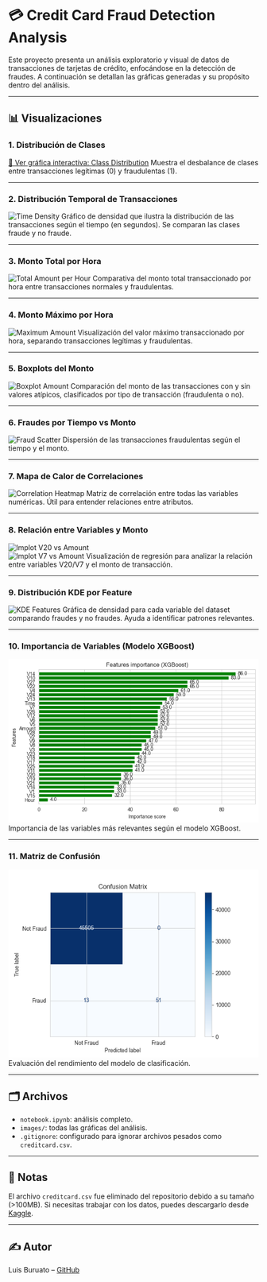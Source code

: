 # 💳 Credit Card Fraud Detection Analysis

Este proyecto presenta un análisis exploratorio y visual de datos de transacciones de tarjetas de crédito, enfocándose en la detección de fraudes. A continuación se detallan las gráficas generadas y su propósito dentro del análisis.

---

## 📊 Visualizaciones

### 1. **Distribución de Clases**
[🔗 Ver gráfica interactiva: Class Distribution](https://github.com/LuisBuruato/FRAUD_CREDIT_CARD/blob/main/images/class_distribution.html)
Muestra el desbalance de clases entre transacciones legítimas (0) y fraudulentas (1).

---

### 2. **Distribución Temporal de Transacciones**
![Time Density](images/time_density.png)
Gráfico de densidad que ilustra la distribución de las transacciones según el tiempo (en segundos). Se comparan las clases fraude y no fraude.

---

### 3. **Monto Total por Hora**
![Total Amount per Hour](images/total_amount.png)
Comparativa del monto total transaccionado por hora entre transacciones normales y fraudulentas.

---

### 4. **Monto Máximo por Hora**
![Maximum Amount](images/max_amount.png)
Visualización del valor máximo transaccionado por hora, separando transacciones legítimas y fraudulentas.

---

### 5. **Boxplots del Monto**
![Boxplot Amount](images/boxplot_amount.png)
Comparación del monto de las transacciones con y sin valores atípicos, clasificados por tipo de transacción (fraudulenta o no).

---

### 6. **Fraudes por Tiempo vs Monto**
![Fraud Scatter](images/fraud_amount.png)
Dispersión de las transacciones fraudulentas según el tiempo y el monto.

---

### 7. **Mapa de Calor de Correlaciones**
![Correlation Heatmap](images/correlation_heatmap.png)
Matriz de correlación entre todas las variables numéricas. Útil para entender relaciones entre atributos.

---

### 8. **Relación entre Variables y Monto**
![lmplot V20 vs Amount](images/lmplot_v20_amount.png)  
![lmplot V7 vs Amount](images/lmplot_v7_amount.png)
Visualización de regresión para analizar la relación entre variables V20/V7 y el monto de transacción.

---

### 9. **Distribución KDE por Feature**
![KDE Features](images/kde_features.png)
Gráfica de densidad para cada variable del dataset comparando fraudes y no fraudes. Ayuda a identificar patrones relevantes.

---

### 10. **Importancia de Variables (Modelo XGBoost)**
![XGBoost Feature Importance](images/xgboost_feature_importance.png)
Importancia de las variables más relevantes según el modelo XGBoost.

---

### 11. **Matriz de Confusión**
![Confusion Matrix](images/confusion_matrix.png)
Evaluación del rendimiento del modelo de clasificación.

---

## 🗂 Archivos
- `notebook.ipynb`: análisis completo.
- `images/`: todas las gráficas del análisis.
- `.gitignore`: configurado para ignorar archivos pesados como `creditcard.csv`.

---

## 📌 Notas
El archivo `creditcard.csv` fue eliminado del repositorio debido a su tamaño (>100MB). Si necesitas trabajar con los datos, puedes descargarlo desde [Kaggle](https://www.kaggle.com/datasets/mlg-ulb/creditcardfraud).

---

## ✍ Autor
Luis Buruato – [GitHub](https://github.com/LuisBuruato)
